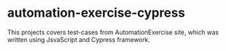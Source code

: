 # automation-exercise-cypress
This projects covers test-cases from AutomationExercise site, which was written using JsvaScript and Cypress framework.
